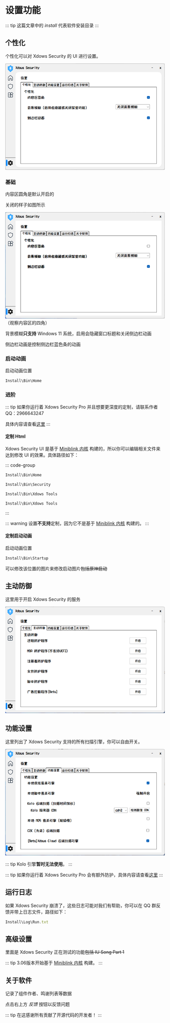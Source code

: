 # 设置功能

::: tip
这篇文章中的 *install* 代表软件安装目录
:::

## 个性化

个性化可以对 Xdows Security 的 UI 进行设置。

![个性化图片](png/set-1.png "个性化图片")

### 基础

内容区圆角是默认开启的

关闭的样子如图所示

![个性化图片](png/set-2.png "个性化图片")
（观察内容区的四角）

背景模糊**只支持** Windows 11 系统，启用会隐藏窗口标题和关闭侧边栏动画

侧边栏动画是控制侧边栏蓝色条的动画

### 启动动画

启动动画位置

```ts
Install\Bin\Home
```

### 进阶

::: tip
如果你运行着 Xdows Security Pro 并且想要更深度的定制，请联系作者 QQ：2966643247

具体内容请查看[这里][Pro]
:::

#### 定制 Html

Xdows Security UI 是基于 [Miniblink 内核][Miniblink] 构建的，所以你可以编辑相关文件来达到修改 UI 的效果。具体路径如下：

::: code-group

```sh[主页 Html 位置]
Install\Bin\Home
```

```sh[杀毒 Html 位置]
Install\Bin\Security
```

```sh[Xdows Tools Html 位置]
Install\Bin\Xdows Tools
```

```sh[高级设置 Html 位置<Badge type="warning" text="3.06 Beta" />]
Install\Bin\Xdows Tools
```
:::

::: warning
设置**不支持**定制，因为它不是基于 [Miniblink 内核][Miniblink] 构建的。
:::

#### 定制启动动画<Badge type="warning" text="3.05" />


启动动画位置
```ts
Install\Bin\Startup
```

可以修改该位置的图片来修改启动图片<del>包括原神启动</del>

## 主动防御

这里用于开启 Xdows Security 的服务

![杀毒图片](png/set-3.png "杀毒图片")

## 功能设置

这里列出了 Xdows Security 支持的所有扫描引擎，你可以自由开关。

![功能设置图片](png/set-4.png "功能设置图片")

::: tip
Kolo 引擎**暂时无法使用**。
:::

::: tip
如果你运行着 Xdows Security Pro 会有额外防护，具体内容请查看[这里][Pro]
:::

## 运行日志

如果 Xdows Security 崩溃了，这些日志可能对我们有帮助，你可以在 QQ 群反馈并带上日志文件，路径如下：

```ts
Install\Log\Run.txt
```
## 高级设置

里面是 Xdows Security 正在测试的功能<del>包括 IU Song Part 1</del>

::: tip
3.06版本开始基于 [Miniblink 内核][Miniblink] 构建。
:::

## 关于软件

记录了组件作者、鸣谢列表等数据

点击右上方 *反馈* 按钮以反馈问题

::: tip
在这感谢所有贡献了开源代码的开发者！
:::

[Pro]:/Xdows-Security/pro-version.html#区别
[Miniblink]:https://miniblink.net/

